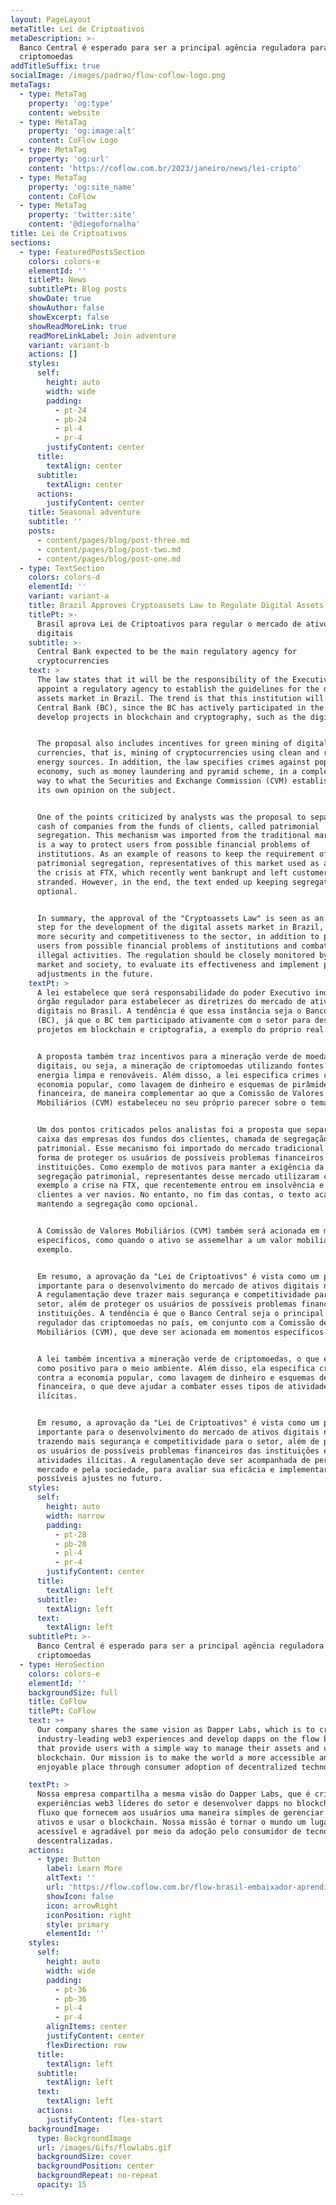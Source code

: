 ```yaml
---
layout: PageLayout
metaTitle: Lei de Criptoativos
metaDescription: >-
  Banco Central é esperado para ser a principal agência reguladora para
  criptomoedas
addTitleSuffix: true
socialImage: /images/padrao/flow-coflow-logo.png
metaTags:
  - type: MetaTag
    property: 'og:type'
    content: website
  - type: MetaTag
    property: 'og:image:alt'
    content: CoFlow Logo
  - type: MetaTag
    property: 'og:url'
    content: 'https://coflow.com.br/2023/janeiro/news/lei-cripto'
  - type: MetaTag
    property: 'og:site_name'
    content: CoFlow
  - type: MetaTag
    property: 'twitter:site'
    content: '@diegofornalha'
title: Lei de Criptoativos
sections:
  - type: FeaturedPostsSection
    colors: colors-e
    elementId: ''
    titlePt: News
    subtitlePt: Blog posts
    showDate: true
    showAuthor: false
    showExcerpt: false
    showReadMoreLink: true
    readMoreLinkLabel: Join adventure
    variant: variant-b
    actions: []
    styles:
      self:
        height: auto
        width: wide
        padding:
          - pt-24
          - pb-24
          - pl-4
          - pr-4
        justifyContent: center
      title:
        textAlign: center
      subtitle:
        textAlign: center
      actions:
        justifyContent: center
    title: Seasonal adventure
    subtitle: ''
    posts:
      - content/pages/blog/post-three.md
      - content/pages/blog/post-two.md
      - content/pages/blog/post-one.md
  - type: TextSection
    colors: colors-d
    elementId: ''
    variant: variant-a
    title: Brazil Approves Cryptoassets Law to Regulate Digital Assets Market
    titlePt: >-
      Brasil aprova Lei de Criptoativos para regular o mercado de ativos
      digitais
    subtitle: >-
      Central Bank expected to be the main regulatory agency for
      cryptocurrencies
    text: >
      The law states that it will be the responsibility of the Executive to
      appoint a regulatory agency to establish the guidelines for the digital
      assets market in Brazil. The trend is that this institution will be the
      Central Bank (BC), since the BC has actively participated in the sector to
      develop projects in blockchain and cryptography, such as the digital real.


      The proposal also includes incentives for green mining of digital
      currencies, that is, mining of cryptocurrencies using clean and renewable
      energy sources. In addition, the law specifies crimes against popular
      economy, such as money laundering and pyramid scheme, in a complementary
      way to what the Securities and Exchange Commission (CVM) established in
      its own opinion on the subject.


      One of the points criticized by analysts was the proposal to separate the
      cash of companies from the funds of clients, called patrimonial
      segregation. This mechanism was imported from the traditional market and
      is a way to protect users from possible financial problems of
      institutions. As an example of reasons to keep the requirement of
      patrimonial segregation, representatives of this market used as an example
      the crisis at FTX, which recently went bankrupt and left customers
      stranded. However, in the end, the text ended up keeping segregation as
      optional.


      In summary, the approval of the "Cryptoassets Law" is seen as an important
      step for the development of the digital assets market in Brazil, bringing
      more security and competitiveness to the sector, in addition to protecting
      users from possible financial problems of institutions and combating
      illegal activities. The regulation should be closely monitored by the
      market and society, to evaluate its effectiveness and implement possible
      adjustments in the future.
    textPt: >
      A lei estabelece que será responsabilidade do poder Executivo indicar um
      órgão regulador para estabelecer as diretrizes do mercado de ativos
      digitais no Brasil. A tendência é que essa instância seja o Banco Central
      (BC), já que o BC tem participado ativamente com o setor para desenvolver
      projetos em blockchain e criptografia, a exemplo do próprio real digital.


      A proposta também traz incentivos para a mineração verde de moedas
      digitais, ou seja, a mineração de criptomoedas utilizando fontes de
      energia limpa e renováveis. Além disso, a lei especifica crimes contra a
      economia popular, como lavagem de dinheiro e esquemas de pirâmide
      financeira, de maneira complementar ao que a Comissão de Valores
      Mobiliários (CVM) estabeleceu no seu próprio parecer sobre o tema.


      Um dos pontos criticados pelos analistas foi a proposta que separava o
      caixa das empresas dos fundos dos clientes, chamada de segregação
      patrimonial. Esse mecanismo foi importado do mercado tradicional e é uma
      forma de proteger os usuários de possíveis problemas financeiros das
      instituições. Como exemplo de motivos para manter a exigência da
      segregação patrimonial, representantes desse mercado utilizaram como
      exemplo a crise na FTX, que recentemente entrou em insolvência e deixou os
      clientes a ver navios. No entanto, no fim das contas, o texto acabou
      mantendo a segregação como opcional.


      A Comissão de Valores Mobiliários (CVM) também será acionada em momentos
      específicos, como quando o ativo se assemelhar a um valor mobiliário, por
      exemplo.


      Em resumo, a aprovação da "Lei de Criptoativos" é vista como um passo
      importante para o desenvolvimento do mercado de ativos digitais no Brasil.
      A regulamentação deve trazer mais segurança e competitividade para o
      setor, além de proteger os usuários de possíveis problemas financeiros das
      instituições. A tendência é que o Banco Central seja o principal órgão
      regulador das criptomoedas no país, em conjunto com a Comissão de Valores
      Mobiliários (CVM), que deve ser acionada em momentos específicos.


      A lei também incentiva a mineração verde de criptomoedas, o que é visto
      como positivo para o meio ambiente. Além disso, ela especifica crimes
      contra a economia popular, como lavagem de dinheiro e esquemas de pirâmide
      financeira, o que deve ajudar a combater esses tipos de atividades
      ilícitas.


      Em resumo, a aprovação da "Lei de Criptoativos" é vista como um passo
      importante para o desenvolvimento do mercado de ativos digitais no Brasil,
      trazendo mais segurança e competitividade para o setor, além de proteger
      os usuários de possíveis problemas financeiros das instituições e combater
      atividades ilícitas. A regulamentação deve ser acompanhada de perto pelo
      mercado e pela sociedade, para avaliar sua eficácia e implementar
      possíveis ajustes no futuro.
    styles:
      self:
        height: auto
        width: narrow
        padding:
          - pt-28
          - pb-28
          - pl-4
          - pr-4
        justifyContent: center
      title:
        textAlign: left
      subtitle:
        textAlign: left
      text:
        textAlign: left
    subtitlePt: >-
      Banco Central é esperado para ser a principal agência reguladora para
      criptomoedas
  - type: HeroSection
    colors: colors-e
    elementId: ''
    backgroundSize: full
    title: CoFlow
    titlePt: CoFlow
    text: >+
      Our company shares the same vision as Dapper Labs, which is to create
      industry-leading web3 experiences and develop dapps on the flow blockchain
      that provide users with a simple way to manage their assets and use the
      blockchain. Our mission is to make the world a more accessible and
      enjoyable place through consumer adoption of decentralized technologies.

    textPt: >
      Nossa empresa compartilha a mesma visão do Dapper Labs, que é criar
      experiências web3 líderes do setor e desenvolver dapps no blockchain de
      fluxo que fornecem aos usuários uma maneira simples de gerenciar seus
      ativos e usar o blockchain. Nossa missão é tornar o mundo um lugar mais
      acessível e agradável por meio da adoção pelo consumidor de tecnologias
      descentralizadas.
    actions:
      - type: Button
        label: Learn More
        altText: ''
        url: 'https://flow.coflow.com.br/flow-brasil-embaixador-aprendiz/'
        showIcon: false
        icon: arrowRight
        iconPosition: right
        style: primary
        elementId: ''
    styles:
      self:
        height: auto
        width: wide
        padding:
          - pt-36
          - pb-36
          - pl-4
          - pr-4
        alignItems: center
        justifyContent: center
        flexDirection: row
      title:
        textAlign: left
      subtitle:
        textAlign: left
      text:
        textAlign: left
      actions:
        justifyContent: flex-start
    backgroundImage:
      type: BackgroundImage
      url: /images/Gifs/flowlabs.gif
      backgroundSize: cover
      backgroundPosition: center
      backgroundRepeat: no-repeat
      opacity: 15
---
```

